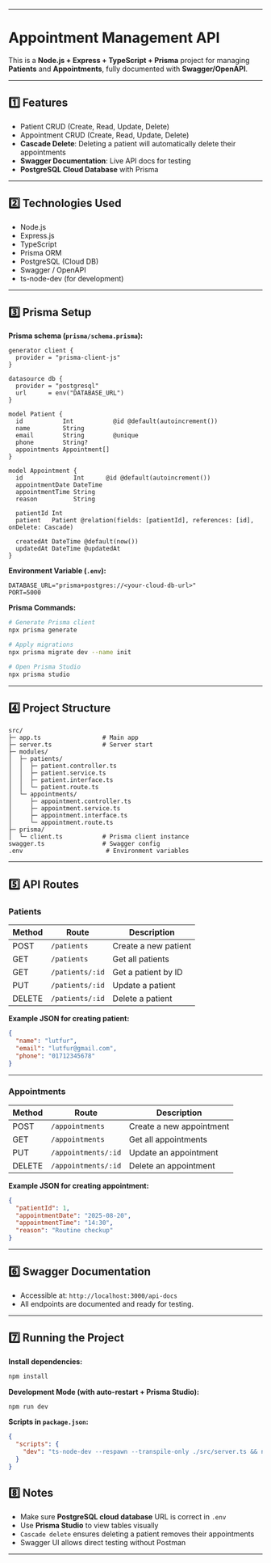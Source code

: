 
---

# **Appointment Management API**

This is a **Node.js + Express + TypeScript + Prisma** project for managing **Patients** and **Appointments**, fully documented with **Swagger/OpenAPI**.

---

## **1️⃣ Features**

* Patient CRUD (Create, Read, Update, Delete)
* Appointment CRUD (Create, Read, Update, Delete)
* **Cascade Delete**: Deleting a patient will automatically delete their appointments
* **Swagger Documentation**: Live API docs for testing
* **PostgreSQL Cloud Database** with Prisma

---

## **2️⃣ Technologies Used**

* Node.js
* Express.js
* TypeScript
* Prisma ORM
* PostgreSQL (Cloud DB)
* Swagger / OpenAPI
* ts-node-dev (for development)

---

## **3️⃣ Prisma Setup**

**Prisma schema (`prisma/schema.prisma`):**

```prisma
generator client {
  provider = "prisma-client-js"
}

datasource db {
  provider = "postgresql"
  url      = env("DATABASE_URL")
}

model Patient {
  id           Int           @id @default(autoincrement())
  name         String
  email        String        @unique
  phone        String?
  appointments Appointment[]
}

model Appointment {
  id              Int      @id @default(autoincrement()) 
  appointmentDate DateTime
  appointmentTime String
  reason          String

  patientId Int
  patient   Patient @relation(fields: [patientId], references: [id], onDelete: Cascade)

  createdAt DateTime @default(now())
  updatedAt DateTime @updatedAt
}
```

**Environment Variable (`.env`):**

```env
DATABASE_URL="prisma+postgres://<your-cloud-db-url>"
PORT=5000
```

**Prisma Commands:**

```bash
# Generate Prisma client
npx prisma generate

# Apply migrations
npx prisma migrate dev --name init

# Open Prisma Studio
npx prisma studio
```

---

## **4️⃣ Project Structure**

```
src/
├─ app.ts                 # Main app
├─ server.ts              # Server start
├─ modules/
│  ├─ patients/
│  │  ├─ patient.controller.ts
│  │  ├─ patient.service.ts
│  │  ├─ patient.interface.ts
│  │  └─ patient.route.ts
│  └─ appointments/
│     ├─ appointment.controller.ts
│     ├─ appointment.service.ts
│     ├─ appointment.interface.ts
│     └─ appointment.route.ts
├─ prisma/
│  └─ client.ts           # Prisma client instance
swagger.ts                # Swagger config
.env                       # Environment variables
```

---

## **5️⃣ API Routes**

### **Patients**

| Method | Route           | Description          |
| ------ | --------------- | -------------------- |
| POST   | `/patients`     | Create a new patient |
| GET    | `/patients`     | Get all patients     |
| GET    | `/patients/:id` | Get a patient by ID  |
| PUT    | `/patients/:id` | Update a patient     |
| DELETE | `/patients/:id` | Delete a patient     |

**Example JSON for creating patient:**

```json
{
  "name": "lutfur",
  "email": "lutfur@gmail.com",
  "phone": "01712345678"
}
```

---

### **Appointments**

| Method | Route               | Description              |
| ------ | ------------------- | ------------------------ |
| POST   | `/appointments`     | Create a new appointment |
| GET    | `/appointments`     | Get all appointments     |
| PUT    | `/appointments/:id` | Update an appointment    |
| DELETE | `/appointments/:id` | Delete an appointment    |

**Example JSON for creating appointment:**

```json
{
  "patientId": 1,
  "appointmentDate": "2025-08-20",
  "appointmentTime": "14:30",
  "reason": "Routine checkup"
}
```

---

## **6️⃣ Swagger Documentation**

* Accessible at: `http://localhost:3000/api-docs`
* All endpoints are documented and ready for testing.

---

## **7️⃣ Running the Project**

**Install dependencies:**

```bash
npm install
```

**Development Mode (with auto-restart + Prisma Studio):**

```bash
npm run dev
```

**Scripts in `package.json`:**

```json
{
  "scripts": {
    "dev": "ts-node-dev --respawn --transpile-only ./src/server.ts && npx prisma studio"
  }
}
```
## **8️⃣ Notes**

* Make sure **PostgreSQL cloud database** URL is correct in `.env`
* Use **Prisma Studio** to view tables visually
* `Cascade delete` ensures deleting a patient removes their appointments
* Swagger UI allows direct testing without Postman



---


